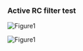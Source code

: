 ### Active RC filter test

![Figure1](https://raw.github.com/fukuroder/Reaktor_Files/master/active-rc-filter-test/screenshot1.png)

![Figure1](https://raw.github.com/fukuroder/Reaktor_Files/master/active-rc-filter-test/screenshot2.png)
